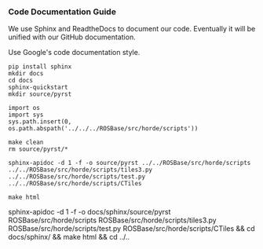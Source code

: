 ### Code Documentation Guide

We use Sphinx and ReadtheDocs to document our code. Eventually it will be unified with our GitHub documentation. 

Use Google's code documentation style.


```{bash}
pip install sphinx
mkdir docs
cd docs
sphinx-quickstart
mkdir source/pyrst
```

```{python}
import os
import sys
sys.path.insert(0, os.path.abspath('../../../ROSBase/src/horde/scripts'))
```

```{bash}
make clean
rm source/pyrst/*

sphinx-apidoc -d 1 -f -o source/pyrst ../../ROSBase/src/horde/scripts ../../ROSBase/src/horde/scripts/tiles3.py ../../ROSBase/src/horde/scripts/test.py ../../ROSBase/src/horde/scripts/CTiles

make html
```

sphinx-apidoc -d 1 -f -o docs/sphinx/source/pyrst ROSBase/src/horde/scripts ROSBase/src/horde/scripts/tiles3.py ROSBase/src/horde/scripts/test.py ROSBase/src/horde/scripts/CTiles && cd docs/sphinx/ && make html && cd ../..
